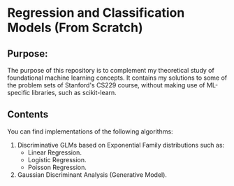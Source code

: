 # Regression and Classification Models (From Scratch)
## Purpose:
The purpose of this repository is to complement my theoretical study of foundational machine learning concepts. It contains my solutions to some of the problem sets of Stanford's CS229 course, without making use of ML-specific libraries, such as scikit-learn.  
## Contents
You can find implementations of the following algorithms:  
1. Discriminative GLMs based on Exponential Family distributions such as:
   * Linear Regression.
   * Logistic Regression.
   * Poisson Regression.
2. Gaussian Discriminant Analysis (Generative Model).
